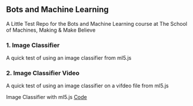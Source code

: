 ## Bots and Machine Learning

A Little Test Repo for the Bots and Machine Learning course at The School of Machines, Making & Make Believe

### 1. Image Classifier
A quick test of using an image classifier from ml5.js 

### 2. Image Classifier Video
A quick test of using an image classifier on a vifdeo file from ml5.js 

Image Classifier with ml5.js
[Code](./ImageClassification)

